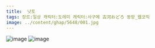 ```yaml
---
title:  낫토
tags: 장르:일상 캐릭터:도레미 캐릭터:사구메 古河おどろ 동방_웹코믹
image: ../content/ghap/5648/001.jpg
---
```

![image](../content/ghap/5648/001.jpg)
![image](../content/ghap/5648/002.jpg)
